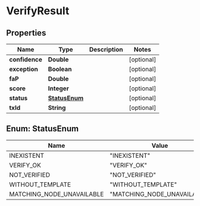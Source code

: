 
# VerifyResult

## Properties
Name | Type | Description | Notes
------------ | ------------- | ------------- | -------------
**confidence** | **Double** |  |  [optional]
**exception** | **Boolean** |  |  [optional]
**faP** | **Double** |  |  [optional]
**score** | **Integer** |  |  [optional]
**status** | [**StatusEnum**](#StatusEnum) |  |  [optional]
**txId** | **String** |  |  [optional]


<a name="StatusEnum"></a>
## Enum: StatusEnum
Name | Value
---- | -----
INEXISTENT | &quot;INEXISTENT&quot;
VERIFY_OK | &quot;VERIFY_OK&quot;
NOT_VERIFIED | &quot;NOT_VERIFIED&quot;
WITHOUT_TEMPLATE | &quot;WITHOUT_TEMPLATE&quot;
MATCHING_NODE_UNAVAILABLE | &quot;MATCHING_NODE_UNAVAILABLE&quot;



